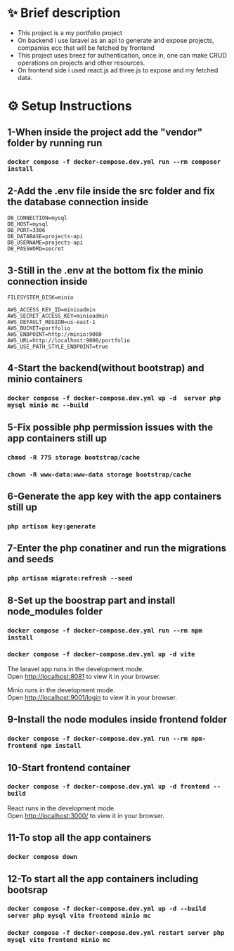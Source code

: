 # ✨ Brief description

- This project is a my portfolio project
- On backend i use laravel as an api to generate and expose projects, companies ecc that will be fetched by frontend
- This project uses breez for authentication, once in, one can make CRUD operations on projects and other resources.
- On frontend side i used react.js ad three.js to expose and my fetched data.

# ⚙️ Setup Instructions

## 1-When inside the project add the "vendor" folder by running run

### `docker compose -f docker-compose.dev.yml run --rm composer install`

## 2-Add the .env file inside the src folder and fix the database connection inside

    DB_CONNECTION=mysql
    DB_HOST=mysql
    DB_PORT=3306
    DB_DATABASE=projects-api
    DB_USERNAME=projects-api
    DB_PASSWORD=secret

## 3-Still in the .env at the bottom fix the minio connection inside

    FILESYSTEM_DISK=minio

    AWS_ACCESS_KEY_ID=minioadmin
    AWS_SECRET_ACCESS_KEY=minioadmin
    AWS_DEFAULT_REGION=us-east-1
    AWS_BUCKET=portfolio
    AWS_ENDPOINT=http://minio:9000
    AWS_URL=http://localhost:9000/portfolio
    AWS_USE_PATH_STYLE_ENDPOINT=true

## 4-Start the backend(without bootstrap) and minio containers

### `docker compose -f docker-compose.dev.yml up -d  server php mysql minio mc --build`

## 5-Fix possible php permission issues with the app containers still up

### `chmod -R 775 storage bootstrap/cache`

### `chown -R www-data:www-data storage bootstrap/cache`

## 6-Generate the app key with the app containers still up

### `php artisan key:generate`

## 7-Enter the php conatiner and run the migrations and seeds

### `php artisan migrate:refresh --seed`

## 8-Set up the boostrap part and install node_modules folder

### `docker compose -f docker-compose.dev.yml run --rm npm install`

### `docker compose -f docker-compose.dev.yml up -d vite`

The laravel app runs in the development mode.\
Open [http://localhost:8081](http://localhost:8081) to view it in your browser.

Minio runs in the development mode.\
Open [http://localhost:9001/login](http://localhost:9001/login) to view it in your browser.

## 9-Install the node modules inside frontend folder

### `docker compose -f docker-compose.dev.yml run --rm npm-frontend npm install`

## 10-Start frontend container

### `docker compose -f docker-compose.dev.yml up -d frontend --build`

React runs in the development mode.\
Open [http://localhost:3000/](http://localhost:3000/) to view it in your browser.

## 11-To stop all the app containers

### `docker compose down`

## 12-To start all the app containers including bootsrap

### `docker compose -f docker-compose.dev.yml up -d --build server php mysql vite frontend minio mc`

### `docker compose -f docker-compose.dev.yml restart server php mysql vite frontend minio mc`
